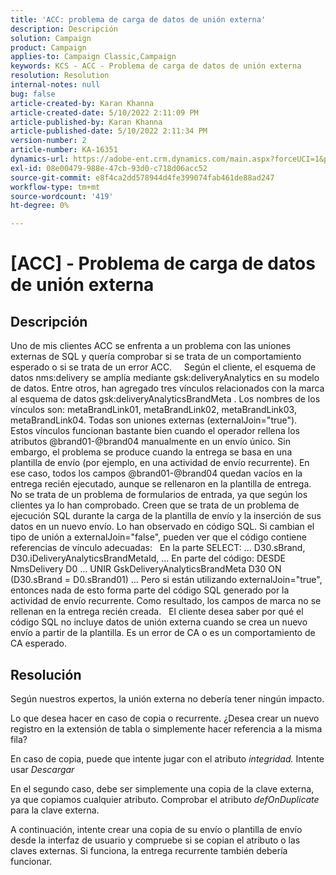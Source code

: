```yaml
---
title: 'ACC: problema de carga de datos de unión externa'
description: Descripción
solution: Campaign
product: Campaign
applies-to: Campaign Classic,Campaign
keywords: KCS - ACC - Problema de carga de datos de unión externa
resolution: Resolution
internal-notes: null
bug: false
article-created-by: Karan Khanna
article-created-date: 5/10/2022 2:11:09 PM
article-published-by: Karan Khanna
article-published-date: 5/10/2022 2:11:34 PM
version-number: 2
article-number: KA-16351
dynamics-url: https://adobe-ent.crm.dynamics.com/main.aspx?forceUCI=1&pagetype=entityrecord&etn=knowledgearticle&id=8f266a08-6bd0-ec11-a7b5-00224809c556
exl-id: 08e00479-988e-47cb-93d0-c718d06acc52
source-git-commit: e8f4ca2dd578944d4fe399074fab461de88ad247
workflow-type: tm+mt
source-wordcount: '419'
ht-degree: 0%

---
```


# [ACC] - Problema de carga de datos de unión externa

## Descripción


Uno de mis clientes ACC se enfrenta a un problema con las uniones externas de SQL y quería comprobar si se trata de un comportamiento esperado o si se trata de un error ACC.
 
 
Según el cliente, el esquema de datos nms:delivery se amplía mediante gsk:deliveryAnalytics en su modelo de datos. Entre otros, han agregado tres vínculos relacionados con la marca al esquema de datos gsk:deliveryAnalyticsBrandMeta .
Los nombres de los vínculos son: metaBrandLink01, metaBrandLink02, metaBrandLink03, metaBrandLink04. Todas son uniones externas (externalJoin=&quot;true&quot;).
 
Estos vínculos funcionan bastante bien cuando el operador rellena los atributos @brand01-@brand04 manualmente en un envío único. Sin embargo, el problema se produce cuando la entrega se basa en una plantilla de envío (por ejemplo, en una actividad de envío recurrente). En ese caso, todos los campos @brand01-@brand04 quedan vacíos en la entrega recién ejecutado, aunque se rellenaron en la plantilla de entrega. No se trata de un problema de formularios de entrada, ya que según los clientes ya lo han comprobado. Creen que se trata de un problema de ejecución SQL durante la carga de la plantilla de envío y la inserción de sus datos en un nuevo envío. Lo han observado en código SQL. Si cambian el tipo de unión a externalJoin=&quot;false&quot;, pueden ver que el código contiene referencias de vínculo adecuadas:   En la parte SELECT: ... D30.sBrand, D30.iDeliveryAnalyticsBrandMetaId, ... En parte del código: DESDE NmsDelivery D0 ... UNIR GskDeliveryAnalyticsBrandMeta D30 ON (D30.sBrand = D0.sBrand01) ... Pero si están utilizando externalJoin=&quot;true&quot;, entonces nada de esto forma parte del código SQL generado por la actividad de envío recurrente. Como resultado, los campos de marca no se rellenan en la entrega recién creada.
 
El cliente desea saber por qué el código SQL no incluye datos de unión externa cuando se crea un nuevo envío a partir de la plantilla. Es un error de CA o es un comportamiento de CA esperado.


## Resolución


Según nuestros expertos, la unión externa no debería tener ningún impacto.

Lo que desea hacer en caso de copia o recurrente. ¿Desea crear un nuevo registro en la extensión de tabla o simplemente hacer referencia a la misma fila?

En caso de copia, puede que intente jugar con el atributo *integridad.* Intente usar *Descargar*

En el segundo caso, debe ser simplemente una copia de la clave externa, ya que copiamos cualquier atributo. Comprobar el atributo *defOnDuplicate* para la clave externa.



A continuación, intente crear una copia de su envío o plantilla de envío desde la interfaz de usuario y compruebe si se copian el atributo o las claves externas. Si funciona, la entrega recurrente también debería funcionar.
